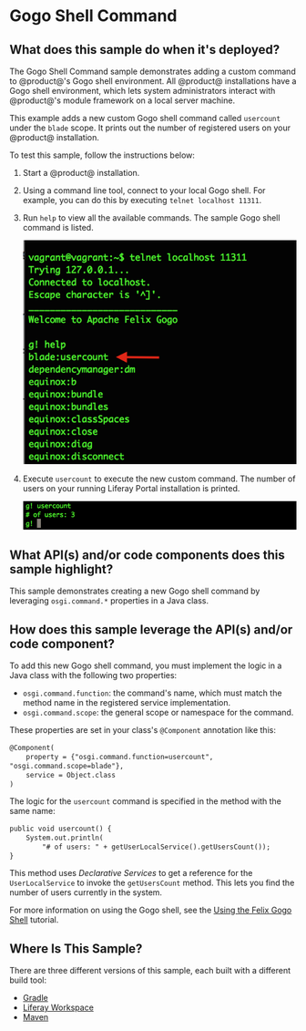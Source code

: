 # Gogo Shell Command [](id=gogo-shell-command)

## What does this sample do when it's deployed? [](id=what-does-this-sample-do-when-its-deployed)

The Gogo Shell Command sample demonstrates adding a custom command to
@product@'s Gogo shell environment. All @product@ installations have a Gogo
shell environment, which lets system administrators interact with @product@'s
module framework on a local server machine.

This example adds a new custom Gogo shell command called `usercount` under the
`blade` scope. It prints out the number of registered users on your @product@
installation.

To test this sample, follow the instructions below:

1.  Start a @product@ installation.
2.  Using a command line tool, connect to your local Gogo shell. For example,
    you can do this by executing `telnet localhost 11311`.
3.  Run `help` to view all the available commands. The sample Gogo shell command
    is listed.

    ![Figure 1: The sample Gogo shell command is listed with all the available commands.](../../../images/gogo-shell-1.png)

4.  Execute `usercount` to execute the new custom command. The number of users
    on your running Liferay Portal installation is printed.

    ![Figure 2: The outcome of executing the `usercount` command.](../../../images/gogo-shell-2.png)

## What API(s) and/or code components does this sample highlight? [](id=what-apis-and-or-code-components-does-this-sample-highlight)

This sample demonstrates creating a new Gogo shell command by leveraging
`osgi.command.*` properties in a Java class.

## How does this sample leverage the API(s) and/or code component? [](id=how-does-this-sample-leverage-the-apis-and-or-code-component)

To add this new Gogo shell command, you must implement the logic in a Java
class with the following two properties:

- `osgi.command.function`: the command's name, which must match the method name
   in the registered service implementation.
- `osgi.command.scope`: the general scope or namespace for the command.

These properties are set in your class's `@Component` annotation like this:

    @Component(
        property = {"osgi.command.function=usercount", "osgi.command.scope=blade"},
        service = Object.class
    )

The logic for the `usercount` command is specified in the method with the same
name:

    public void usercount() {
        System.out.println(
            "# of users: " + getUserLocalService().getUsersCount());
    }

This method uses *Declarative Services* to get a reference for the
`UserLocalService` to invoke the `getUsersCount` method. This lets you find the
number of users currently in the system.

For more information on using the Gogo shell, see the
[Using the Felix Gogo Shell](/develop/reference/-/knowledge_base/7-0/using-the-felix-gogo-shell)
tutorial.

## Where Is This Sample? [](id=where-is-this-sample)

There are three different versions of this sample, each built with a different
build tool:

- [Gradle](https://github.com/liferay/liferay-blade-samples/tree/7.1/gradle/extensions/gogo)
- [Liferay Workspace](https://github.com/liferay/liferay-blade-samples/tree/7.1/liferay-workspace/extensions/gogo)
- [Maven](https://github.com/liferay/liferay-blade-samples/tree/7.1/maven/extensions/gogo)
